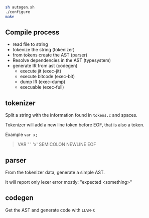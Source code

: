 
```bash
sh autogen.sh
./configure
make
```



## Compile process

* read file to string
* tokenize the string (tokenizer)
* from tokens create the AST (parser)
* Resolve dependencies in the AST (typesystem)
* generate IR from ast (codegen)
  * execute jit (exec-jit)
  * execute bitcode (exec-bit)
  * dump IR (exec-dump)
  * execuable (exec-full)


## tokenizer

Split a string with the information found in `tokens.c` and spaces.

Tokenizer will add a new line token before EOF, that is also a token.

Example `var x;`

> VAR ' ' 'x' SEMICOLON NEWLINE EOF


## parser

From the tokenizer data, generate a simple AST.

It will report only lexer error mostly: "expected &lt;something&gt;"

## codegen

Get the AST and generate code with `LLVM-C`
